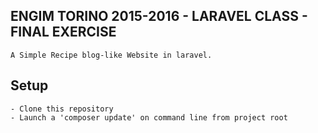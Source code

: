 ## ENGIM TORINO 2015-2016 - LARAVEL CLASS - FINAL EXERCISE

    A Simple Recipe blog-like Website in laravel.

## Setup

    - Clone this repository
    - Launch a 'composer update' on command line from project root